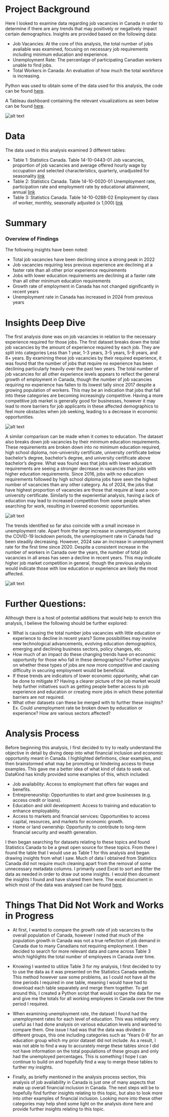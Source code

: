 # Project Background
Here I looked to examine data regarding job vacancies in Canada in order to determine if there are any trends that may positively or negatively impact certain demographics.
Insights are provided based on the following data:
-	Job Vacancies: At the core of this analysis, the total number of jobs available was examined, focusing on necessary job requirements including minimum education and experience.
-	Unemployment Rate: The percentage of participating Canadian workers unable to find jobs.
-	Total Workers in Canada: An evaluation of how much the total workforce is increasing.

Python was used to obtain some of the data used for this analysis, the code can be found [here](https://github.com/JackLemere/DataKind-Financial-Inclusion-2025/blob/main/Canada%20Job%20Vacancy%20Analysis/Stats%20Canada%20Workforce%20Data%20Scrape.ipynb).

A Tableau dashboard containing the relevant visualizations as seen below can be found [here](https://public.tableau.com/app/profile/jack.lemere5367/viz/CanadaJobTrends/Dashboard1?publish=yes).

![alt text](https://github.com/JackLemere/DataKind-Financial-Inclusion-2025/blob/main/Canada%20Job%20Vacancy%20Analysis/dashboard.png "Dashboard")

# Data

The data used in this analysis examined 3 different tables:
-	Table 1: Statistics Canada. Table 14-10-0443-01  Job vacancies, proportion of job vacancies and average offered hourly wage by occupation and selected characteristics, quarterly, unadjusted for seasonality [link](https://www150.statcan.gc.ca/t1/tbl1/en/tv.action?pid=1410044301&pickMembers%5B0%5D=1.1&pickMembers%5B1%5D=2.1&cubeTimeFrame.startMonth=01&cubeTimeFrame.startYear=2016&cubeTimeFrame.endMonth=10&cubeTimeFrame.endYear=2024&referencePeriods=20160101%2C20241001)
-	Table 2: Statistics Canada. Table 14-10-0020-01  Unemployment rate, participation rate and employment rate by educational attainment, annual [link](https://www150.statcan.gc.ca/t1/tbl1/en/cv.action?pid=1410002001)
-	Table 3: Statistics Canada. Table 14-10-0288-02  Employment by class of worker, monthly, seasonally adjusted (x 1,000) [link](https://www150.statcan.gc.ca/t1/tbl1/en/tv.action?pid=1410028802&pickMembers%5B0%5D=1.1&pickMembers%5B1%5D=3.1&cubeTimeFrame.startMonth=02&cubeTimeFrame.startYear=2000&referencePeriods=20000201%2C20000201)

# Summary

### Overview of Findings

The following insights have been noted:
-	Total job vacancies have been declining since a strong peak in 2022
-	Job vacancies requiring less previous experience are declining at a faster rate than all other prior experience requirements
-	Jobs with lower education requirements are declining at a faster rate than all other minimum education requirements
-	Growth rate of employment in Canada has not changed significantly in recent years
-	Unemployment rate in Canada has increased in 2024 from previous years

# Insights Deep Dive

The first analysis done was on job vacancies in relation to the necessary experience required for those jobs. The first dataset breaks down the total job vacancies by the amount of experience required by each job. They are split into categories Less than 1 year, 1-3 years, 3-5 years, 5-8 years, and 8+ years. By examining these job vacancies by their required experience, it was found that the number of jobs that require no experience has been declining particularly heavily over the past two years. The total number of job vacancies for all other experience levels appears to reflect the general growth of employment in Canada, though the number of job vacancies requiring no experience has fallen to its lowest tally since 2017 despite a growing population of workers. This may be an indication that jobs that fall into these categories are becoming increasingly competitive. Having a more competitive job market is generally good for businesses, however it may lead to more barriers for job applicants in these affected demographics to feel more obstacles when job seeking, leading to a decrease in economic opportunities.

![alt text](https://github.com/JackLemere/DataKind-Financial-Inclusion-2025/blob/main/Canada%20Job%20Vacancy%20Analysis/jobs%20by%20experience.png "Job Vacancy By Experience")

A similar comparison can be made when it comes to education. The dataset also breaks down job vacancies by their minimum education requirements. These requirements are broken down into no minimum education required, high school diploma, non-university certificate, university certificate below bachelor’s degree, bachelor’s degree, and university certificate above bachelor’s degree. What was found was that jobs with lower education requirements are seeing a stronger decrease in vacancies than jobs with higher education requirements. Since 2016, jobs with no education requirements followed by high school diploma jobs have seen the highest number of vacancies than any other category. As of 2024, the jobs that have highest proportion of vacancies are those that require at least a non-university certificate. Similarly to the experiential analysis, having a lack of education may lead to increased competition from some people when searching for work, resulting in lowered economic opportunities. 

![alt text](https://github.com/JackLemere/DataKind-Financial-Inclusion-2025/blob/main/Canada%20Job%20Vacancy%20Analysis/jobs%20by%20education.png "Job Vacancy By Education")

The trends identified so far also coincide with a small increase in unemployment rate. Apart from the large increase in unemployment during the COVID-19 lockdown periods, the unemployment rate in Canada had been steadily decreasing. However, 2024 saw an increase in unemployment rate for the first time since 2020. Despite a consistent increase in the number of workers in Canada over the years, the number of total job vacancies in all areas has seen a decline in recent years. This may indicate higher job market competition in general, though the previous analysis would indicate those with low education or experience are likely the most affected.

![alt text](https://github.com/JackLemere/DataKind-Financial-Inclusion-2025/blob/main/Canada%20Job%20Vacancy%20Analysis/overall%20trends.png "Job Trends in Canada")

# Further Questions:

Although there is a host of potential additions that would help to enrich this analysis, I believe the following should be further explored: 
-	What is causing the total number jobs vacancies with little education or experience to decline in recent years? Some possibilities may involve new technological advancements, evolving education demographics, emerging and declining business sectors, policy changes, etc.
-	How much of an impact do these changing trends have on economic opportunity for those who fall in these demographics? Further analysis on whether these types of jobs are now more competitive and causing difficulty in securing employment would be beneficial.
-	If these trends are indicators of lower economic opportunity, what can be done to mitigate it? Having a clearer picture of the job market would help further initiatives such as getting people better access to job experience and education or creating more jobs in which these potential barriers are not required.
-	What other datasets can these be merged with to further these insights? Ex. Could unemployment rate be broken down by education or experience? How are various sectors affected?

# Analysis Process

Before beginning this analysis, I first decided to try to really understand the objective in detail by diving deep into what financial inclusion and economic opportunity meant in Canada. I highlighted definitions, clear examples, and then brainstormed what may be promoting or hindering access to these examples. This gave me a better idea of what kind of data to seek out. DataKind has kindly provided some examples of this, which included:

- Job availability: Access to employment that offers fair wages and benefits.
- Entrepreneurship: Opportunities to start and grow businesses (e.g. access credit or loans).
- Education and skill development: Access to training and education to enhance employability.
- Access to markets and financial services: Opportunities to access capital, resources, and markets for economic growth.
- Home or land ownership: Opportunity to contribute to long-term financial security and wealth generation.

I then began searching for datasets relating to these topics and found Statistics Canada to be a great open source for these topics. From there I found the table that I would use as Table 1 for this analysis and began drawing insights from what I saw. Much of data I obtained from Statistics Canada did not require much cleaning apart from the removal of some unnecessary metadata columns. I primarily used Excel to sort and filter the data as needed in order to draw out some insights. I would then document the insights I found and have shared them here. The excel document in which most of the data was analysed can be found [here](https://github.com/JackLemere/DataKind-Financial-Inclusion-2025/blob/main/Canada%20Job%20Vacancy%20Analysis/jobs.xlsx).

# Things That Did Not Work and Works in Progress

- At first, I wanted to compare the growth rate of job vacancies to the overall population of Canada, however I noted that much of the population growth in Canada was not a true reflection of job demand in Canada due to many Canadians not requiring employment. I then decided to search for more relevant data and came across Table 3 which highlights the total number of employees in Canada over time.

- Knowing I wanted to utilize Table 3 for my analysis, I first decided to try to use the data as it was presented on the Statistics Canada website. This method however saw some problems, as I could not have all the time periods I required in one table, meaning I would have had to download each table separately and merge them together. To get around this, I created a Python script that would scrape the data for me and give me the totals for all working employees in Canada over the time period I required.

- When examining unemployment rate, the dataset I found had the unemployment rates for each level of education. This was initially very useful as I had done analysis on various education levels and wanted to compare them. One issue I had was that the data was divided in different groups, this one including categories such as 'Years 0-8' for an education group which my prior dataset did not include. As a result, I was not able to find a way to accurately merge these tables since I did not have information on the total populations of these groups and only had the unemployed percentages. This is something I hope I can continue to build on and hopefully find a way to merge these tables to further my insights.

- Finally, as briefly mentioned in the analysis process section, this analysis of job availability in Canada is just one of many aspects that make up overall financial inclusion in Canada. The next steps will be to hopefully find further insights relating to this topic, but also to look more into other examples of financial inclusion. Looking more into these other categories may help shed some light on the analysis done here and provide further insights relating to this topic.
